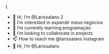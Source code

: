 
1
- 👋 Hi, I’m @LarissaIans
2
- 👀 I’m interested in  expandir meus negócios
- 🌱 I’m currently learning  programação
- 💞️ I’m looking to collaborate in projects 
- 📫 How to reach me @larissaians instagram
- 👋 Hi, I’m @LarissaIans
<!---
LarissaIans/LarissaIans is a ✨ special ✨ repository because its `README.md` (this file) appears on your GitHub profile.
You can click the Preview link to take a look at your changes.
--->
